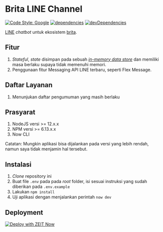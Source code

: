 # Brita LINE Channel

[![Code Style: Google](https://img.shields.io/badge/code%20style-google-blueviolet.svg)](https://github.com/google/gts) [![dependencies](https://img.shields.io/david/namchee/brita-line-channel)](https://david-dm.org/namchee/brita-line-channel) [![devDependencies](https://img.shields.io/david/dev/namchee/brita-line-channel)](https://david-dm.org/namchee/brita-line-channel?type=dev)

[LINE](https://line.me) _chatbot_ untuk ekosistem [brita](https://github.com/Namchee/brita-api).

## Fitur

1. _Stateful_, _state_ disimpan pada sebuah [_in-memory data store_](https://redis.io/) dan memiliki masa berlaku supaya tidak memenuhi memori.
2. Penggunaan fitur Messaging API LINE terbaru, seperti Flex Message.

## Daftar Layanan

1. Menunjukan daftar pengumuman yang masih berlaku

## Prasyarat

1. NodeJS versi >= 12.x.x
2. NPM versi >= 6.13.x.x
3. Now CLI

Catatan: Mungkin aplikasi bisa dijalankan pada versi yang lebih rendah, namun saya tidak menjamin hal tersebut.

## Instalasi

1. _Clone_ repository ini
2. Buat file `.env` pada pada _root_ folder, isi sesuai instruksi yang sudah diberikan pada `.env.example`
3. Lakukan `npm install`
4. Uji aplikasi dengan menjalankan perintah `now dev`

## Deployment

[![Deploy with ZEIT Now](https://zeit.co/button)](https://zeit.co/import/project?template=https://github.com/Namchee/brita-line-channel/tree/master)
